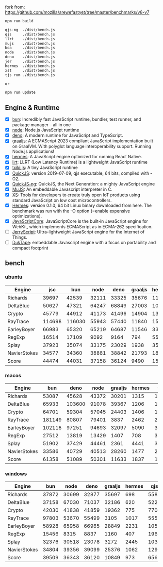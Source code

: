 fork from: https://github.com/mozilla/arewefastyet/tree/master/benchmarks/v8-v7

```bash
npm run build

qjs-ng  ./dist/bench.js
qjs     ./dist/bench.js
llrt    ./dist/bench.js
mujs    ./dist/bench.js
boa     ./dist/bench.js
node    ./dist/bench.js
deno    ./dist/bench.js
jer     ./dist/bench.js
hermes  ./dist/bench.js
xst     ./dist/bench.js
tjs run ./dist/bench.js

or

npm run update
```

## Engine & Runtime

- [x] [bun](https://github.com/oven-sh/bun): Incredibly fast JavaScript runtime, bundler, test runner, and package manager – all in one
- [x] [node](https://github.com/nodejs/node): Node.js JavaScript runtime
- [x] [deno](https://github.com/denoland/deno): A modern runtime for JavaScript and TypeScript.
- [x] [graaljs](https://github.com/oracle/graaljs): A ECMAScript 2023 compliant JavaScript implementation built on GraalVM. With polyglot language interoperability support. Running Node.js applications!
- [x] [hermes](https://github.com/facebook/hermes): A JavaScript engine optimized for running React Native.
- [x] [llrt](https://github.com/awslabs/llrt): LLRT (Low Latency Runtime) is a lightweight JavaScript runtime
- [x] [txiki.js](https://github.com/saghul/txiki.js): A tiny JavaScript runtime
- [x] [QuickJS](https://bellard.org/quickjs/): version 2019-07-09, qjs executable, 64 bits, compiled with -O2.
- [x] [QuickJS-ng](https://github.com/quickjs-ng/quickjs): QuickJS, the Next Generation: a mighty JavaScript engine
- [x] [MuJS](https://github.com/ccxvii/mujs): An embeddable Javascript interpreter in C.
- [x] [XS](https://github.com/Moddable-OpenSource/moddable): Tools for developers to create truly open IoT products using standard JavaScript on low cost microcontrollers.
- [x] [Hermes](https://github.com/facebook/hermes): version 0.1.0, 64 bit Linux binary downloaded from here. The benchmark was run with the -O option (=enable expensive optimizations).
- [x] [JavaScriptCore](https://github.com/WebKit/webkit/tree/main/Source/JavaScriptCore): JavaScriptCore is the built-in JavaScript engine for WebKit, which implements ​ECMAScript as in ​ECMA-262 specification.
- [ ] [JerryScript](https://github.com/jerryscript-project/jerryscript): Ultra-lightweight JavaScript engine for the Internet of Things.
- [ ] [DukTape](https://github.com/svaarala/duktape): embeddable Javascript engine with a focus on portability and compact footprint
## bench

### ubuntu
| Engine | jsc | bun | node | deno | graaljs | hermes | llrt | tjs | qjs | qjs(ng) | mujs | xst | boa |
| --- | --- | --- | --- | --- | --- | --- | --- | --- | --- | --- | --- | --- | --- |
| Richards | 39697 | 42539 | 32111 | 33325 | 35676 | 1116 | 753 | 741 | 687 | 719 | 229 | 89.1 | 45.5 |
| DeltaBlue | 50627 | 47321 | 64247 | 68849 | 27003 | 1068 | 704 | 730 | 647 | 675 | 322 | 162 | 44.2 |
| Crypto | 45779 | 44912 | 41173 | 41496 | 14904 | 1364 | 797 | 646 | 737 | 599 | 180 | 294 | 49.9 |
| RayTrace | 114698 | 116030 | 55943 | 57440 | 11840 | 1530 | 1217 | 1089 | 894 | 1019 | 491 | 476 | 139 |
| EarleyBoyer | 66983 | 65320 | 65219 | 64687 | 11546 | 3384 | 2006 | 1832 | 1510 | 1551 | 507 | 341 | 148 |
| RegExp | 16514 | 17109 | 9092 | 9164 | 794 | 551 | 192 | 228 | 231 | 214 | 198 | 70.9 | 43.3 |
| Splay | 37923 | 35074 | 33175 | 23029 | 1938 | 3590 | 1903 | 1984 | 1765 | 1698 | 1236 | 368 | 166 |
| NavierStokes | 34577 | 34360 | 38881 | 38842 | 21793 | 1825 | 1419 | 1003 | 1304 | 1036 | 467 | 610 | 109 |
| Score | 44474 | 44031 | 37158 | 36124 | 9490 | 1532 | 925 | 866 | 835 | 803 | 373 | 240 | 79.7 |
### macos
| Engine | bun | deno | node | graaljs | hermes | tjs | qjs(ng) | qjs | llrt | mujs | xst |
| --- | --- | --- | --- | --- | --- | --- | --- | --- | --- | --- | --- |
| Richards | 53087 | 45628 | 43372 | 30201 | 1315 | 1298 | 1292 | 1112 | 799 | 401 | 108 |
| DeltaBlue | 65933 | 103600 | 91078 | 39367 | 1206 | 1316 | 1197 | 1128 | 841 | 597 | 190 |
| Crypto | 64701 | 59304 | 57045 | 24403 | 1406 | 1202 | 1189 | 1349 | 672 | 305 | 341 |
| RayTrace | 181149 | 80807 | 79401 | 3837 | 2462 | 2103 | 1514 | 1266 | 1204 | 960 | 609 |
| EarleyBoyer | 102118 | 97251 | 94693 | 32097 | 5090 | 3261 | 2489 | 2328 | 1996 | 1065 | 403 |
| RegExp | 27512 | 13819 | 13429 | 1407 | 708 | 308 | 272 | 280 | 184 | 347 | 190 |
| Splay | 51902 | 37429 | 44461 | 2361 | 4441 | 3341 | 2310 | 2339 | 2200 | 1244 | 423 |
| NavierStokes | 33586 | 40729 | 40513 | 28260 | 1477 | 2119 | 2159 | 2510 | 1265 | 774 | 834 |
| Score | 61358 | 51089 | 50301 | 11633 | 1837 | 1534 | 1323 | 1301 | 929 | 630 | 322 |
### windows
| Engine | bun | node | deno | graaljs | hermes | qjs | llrt | tjs | mujs | boa | qjs(ng) |
| --- | --- | --- | --- | --- | --- | --- | --- | --- | --- | --- | --- |
| Richards | 37872 | 30699 | 32877 | 35697 | 698 | 558 | 489 | 447 | 221 | 36.9 | 422 |
| DeltaBlue | 37158 | 67030 | 71037 | 32186 | 620 | 522 | 460 | 423 | 311 | 34.2 | 392 |
| Crypto | 42030 | 41838 | 41859 | 19362 | 775 | 770 | 511 | 390 | 183 | 49.2 | 385 |
| RayTrace | 97803 | 53670 | 55499 | 3105 | 1017 | 555 | 666 | 759 | 448 | 114 | 494 |
| EarleyBoyer | 58928 | 65958 | 66965 | 28849 | 2231 | 1050 | 1103 | 1154 | 574 | 112 | 0 |
| RegExp | 15456 | 8315 | 8837 | 1160 | 407 | 196 | 196 | 218 | 200 | 38.6 | 190 |
| Splay | 32376 | 30518 | 23078 | 3272 | 2445 | 1034 | 1134 | 1423 | 1164 | 119 | 998 |
| NavierStokes | 34804 | 39356 | 39099 | 25376 | 1062 | 1299 | 1106 | 704 | 488 | 109 | 686 |
| Score | 39509 | 36343 | 36120 | 10849 | 973 | 656 | 616 | 587 | 372 | 66.8 | 0 |

